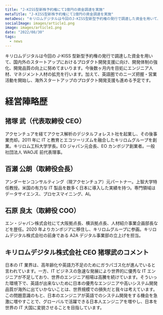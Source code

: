 ```yaml
---
title: "J-KISS型新株予約権にて1億円の資金調達を実施"
metaTitle: "J-KISS型新株予約権にて1億円の資金調達を実施"
metaDesc: "キリロムデジタルは今回のJ-KISS型新型予約権の発行で調達した資金を用いて、国内外のスタートアップにおけるプロダクト開発支援に向け、開発体制の強化、開発品質の向上に努めてまいります。今後数ヶ月内を目処にエンジニア人材、マネジメント人材の拡充を行います。加えて、英語圏でのニーズ把握・営業活動を開始し、海外スタートアップのプロダクト開発支援も進める予定です。"
socialImage: images/article1.png
image: images/article1.png
date: "2022/08/30"
tags:
  - news
---
```


キリロムデジタルは今回の J-KISS 型新型予約権の発行で調達した資金を用いて、国内外のスタートアップにおけるプロダクト開発支援に向け、開発体制の強化、開発品質の向上に努めてまいります。今後数ヶ月内を目処にエンジニア人材、マネジメント人材の拡充を行います。加えて、英語圏でのニーズ把握・営業活動を開始し、海外スタートアップのプロダクト開発支援も進める予定です。

# 経営陣略歴

## 猪塚 武（代表取締役 CEO）

アクセンチュアを経てアクセス解析のデジタルフォレスト社を起業し、その後事業売却。2011 年に IT と教育とエコツーリズムを融合したキリロムグループを創業。キリロム工科大学学長。EO ジャパン元会長、EO カンボジア創業者。一般社団法人 WAOJE 前代表理事。

## 百瀬 公朗（取締役会長）

アンダーセンコンサルティング（現アクセンチュア）元パートナー。上智大学特任教授。米国の有力な IT 製品を数多く日本に導入した実績を持つ。専門領域はデータサイエンス、プロセスマイニング、AI。

## 石原 良太（取締役 COO）

エン・ジャパン株式会社にて大阪拠点長、横浜拠点長、人材紹介事業企画部長などを歴任。2020 年よりカンボジアに移住し、キリロムグループに参画。キリロムデジタル株式会社の前身である A2A デジタル事業部の立上げを担当。

## キリロムデジタル株式会社 CEO 猪塚武のコメント

日本の IT 業界は、高年齢化や英語力不足のためにガラパゴス化が進んでいると言われています。一方、IT ビジネスの急速な発展により世界的に優秀な IT エンジニアが不足しており、世界のエンジニア相場は高騰を続けています。そういった環境下で、英語が出来ないために日本の優秀なエンジニアや高いシステム開発品質が海外に出ていかないことは、世界規模での損失だと我々は考えています。
この問題意識のもと、日本のエンジニアが英語でのシステム開発をする機会を急激に増やすことで、グローバルで活躍できる日本人エンジニアを増やし、日本を世界の IT 大国に変貌させることを目指しています。
